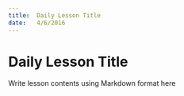 ```yaml
---
title:  Daily Lesson Title
date:   4/6/2016
---
```


# Daily Lesson Title

Write lesson contents using Markdown format here
